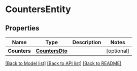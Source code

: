 # CountersEntity

## Properties

Name | Type | Description | Notes
------------ | ------------- | ------------- | -------------
**Counters** | [**CountersDto**](CountersDTO.md) |  | [optional] 

[[Back to Model list]](../README.md#documentation-for-models) [[Back to API list]](../README.md#documentation-for-api-endpoints) [[Back to README]](../README.md)


